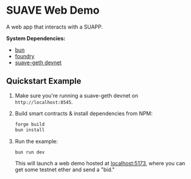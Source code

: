 # SUAVE Web Demo

A web app that interacts with a SUAPP.

**System Dependencies:**

- [bun](https://bun.sh)
- [foundry](https://getfoundry.sh)
- [suave-geth devnet](https://github.com/flashbots/suave-geth/?tab=readme-ov-file#starting-a-local-devnet)

## Quickstart Example

1. Make sure you're running a suave-geth devnet on `http://localhost:8545`.

2. Build smart contracts & install dependencies from NPM:

    ```bash
    forge build
    bun install
    ```

3. Run the example:

    ```bash
    bun run dev
    ```

    This will launch a web demo hosted at [localhost:5173](http://localhost:5173), where you can get some testnet ether and send a "bid."
